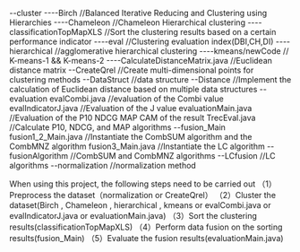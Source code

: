 --cluster
----Birch 						//Balanced Iterative Reducing and Clustering using Hierarchies
----Chameleon 				//Chameleon Hierarchical clustering
----classificationTopMapXLS 		//Sort the clustering results based on a certain performance indicator
----eval 						//Clustering evaluation index(DBI,CH,DI)
----hierarchical					//agglomerative hierarchical clustering
----kmeans/newCode			// K-means-1 && K-means-2
----CalculateDistanceMatrix.java	//Euclidean distance matrix
--CreateQrel  //Create multi-dimensional points for clustering methods
--DataStruct 	//data structure
--Distance	//Implement the calculation of Euclidean distance based on multiple data structures
--evaluation
evalCombi.java		//evaluation of the Combi value
evalIndicatorJ.java		//Evaluation of the J value
evaluationMain.java	//Evaluation of the P10 NDCG MAP CAM of the result
TrecEval.java			//Calculate P10, NDCG, and MAP algorithms
--fusion_Main
fusion1_2_Main.java	//Instantiate the CombSUM algorithm and the CombMNZ algorithm
fusion3_Main.java		//Instantiate the LC algorithm
--fusionAlgorithm
//CombSUM and CombMNZ algorithms
--LCfusion //LC algorithms
--normalization //normalization method

When using this project, the following steps need to be carried out
（1）Preprocess the dataset（normalization or CreateQrel）
（2）Cluster the dataset(Birch	, Chameleon , hierarchical , kmeans or evalCombi.java or evalIndicatorJ.java or evaluationMain.java)
（3）Sort the clustering results(classificationTopMapXLS)
（4）Perform data fusion on the sorting results(fusion_Main)
（5）Evaluate the fusion results(evaluationMain.java)
